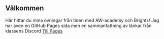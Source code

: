 ## Välkommen
Här hittar du mina övningar från tiden med AW-academy och Brights!
Jag har även en GitHub Pages sida men en sammanfattning av länkar från klassens Discord
[Till Pages](https://joakim-lignerkrona.github.io/AW-academy/)

